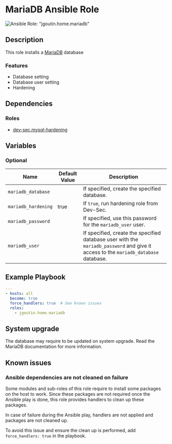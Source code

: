 # MariaDB Ansible Role

![Ansible Role: "jgoutin.home.mariadb"](https://github.com/JGoutin/ansible_home/workflows/Ansible%20Role:%20%22jgoutin.home.mariadb%22/badge.svg)

## Description

This role installs a [MariaDB](https://mariadb.org) database

### Features

* Database setting
* Database user setting
* Hardening

## Dependencies

### Roles

* [dev-sec.mysql-hardening](https://galaxy.ansible.com/dev-sec/mysql-hardening)

## Variables

### Optional

| Name           | Default Value | Description                        |
| -------------- | ------------- | -----------------------------------|
| `mariadb_database`| | If specified, create the specified database.
| `mariadb_hardening`| true | If `true`, run hardening role from Dev-Sec.
| `mariadb_password`| | If specified, use this password for the `mariadb_user` user.
| `mariadb_user`| | If specified, create the specified database user with the `mariadb_password` and give it access to the `mariadb_database` database.

## Example Playbook

```yaml
---
- hosts: all
  become: true
  force_handlers: true  # See known issues
  roles:
    - jgoutin.home.mariadb
```

## System upgrade

The database may require to be updated on system upgrade. Read the MariaDB
documentation for more information.

## Known issues

### Ansible dependencies are not cleaned on failure

Some modules and sub-roles of this role require to install some packages on
the host to work. Since these packages are not required once the Ansible play is
done, this role provides handlers to clean up these packages.

In case of failure during the Ansible play, handlers are not applied and
packages are not cleaned up.

To avoid this issue and ensure the clean up is performed, add 
`force_handlers: true` in the playbook.
